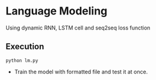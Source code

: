 Language Modeling
====================
Using dynamic RNN, LSTM cell and seq2seq loss function  

## Execution
`python lm.py`
* Train the model with formatted file and test it at once.
